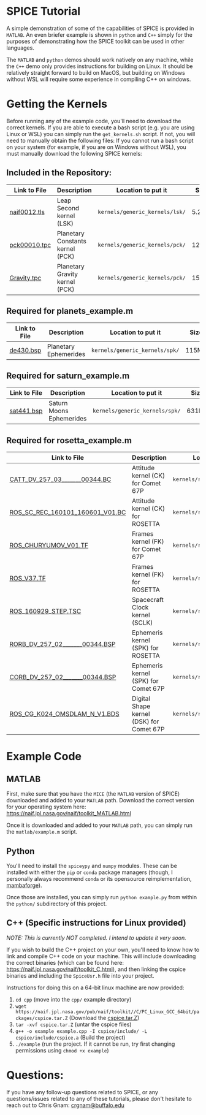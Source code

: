 # SPICE Tutorial

A simple demonstration of some of the capabilities of SPICE is provided in `MATLAB`.  An even briefer example is shown in `python` and `C++` simply for the purposes of demonstrating how the SPICE toolkit can be used in other languages.  

The `MATLAB` and `python` demos should work natively on any machine, while the `C++` demo only provides instructions for building on Linux.  It should be relatively straight forward to build on MacOS, but building on Windows without WSL will require some experience in compiling C++ on windows.

# Getting the Kernels
Before running any of the example code, you'll need to download the correct kernels.  If you are able to execute a bash script (e.g. you are using Linux or WSL) you can simply run the `get_kernels.sh` script.  If not, you will need to manually obtain the following files:
If you cannot run a bash script on your system (for example, if you are on Windows without WSL), you must manually download the following SPICE kernels:

## Included in the Repository:
| Link to File | Description | Location to put it | Size |
| ------------ | ----------- | ------------------ | ---- |
| [naif0012.tls](https://naif.jpl.nasa.gov/pub/naif/generic_kernels/lsk/naif0012.tls) | Leap Second kernel (LSK) | `kernels/generic_kernels/lsk/` | 5.2Kb |
| [pck00010.tpc](https://naif.jpl.nasa.gov/pub/naif/generic_kernels/pck/pck00010.tpc) | Planetary Constants kernel (PCK) | `kernels/generic_kernels/pck/` | 124Kb |
| [Gravity.tpc](https://naif.jpl.nasa.gov/pub/naif/generic_kernels/pck/Gravity.tpc) | Planetary Gravity kernel (PCK) | `kernels/generic_kernels/pck/` | 15Kb |

## Required for planets_example.m
| Link to File | Description | Location to put it | Size |
| ------------ | ----------- | ------------------ | ---- |
| [de430.bsp](https://naif.jpl.nasa.gov/pub/naif/generic_kernels/spk/planets/de430.bsp) | Planetary Ephemerides | `kernels/generic_kernels/spk/` | 115MB |

## Required for saturn_example.m
| Link to File | Description | Location to put it | Size |
| ------------ | ----------- | ------------------ | ---- |
| [sat441.bsp](https://naif.jpl.nasa.gov/pub/naif/generic_kernels/spk/satellites/sat441.bsp) | Saturn Moons Ephemerides | `kernels/generic_kernels/spk/` | 631Mb |

## Required for rosetta_example.m
| Link to File | Description | Location to put it | Size |
| ------------ | ----------- | ------------------ | ---- |
| [CATT_DV_257_03_______00344.BC](https://naif.jpl.nasa.gov/pub/naif/ROSETTA/kernels/ck/CATT_DV_257_03_______00344.BC) | Attitude kernel (CK) for Comet 67P | `kernels/rosetta_kernels/ck/` | 2.1Mb |
| [ROS_SC_REC_160101_160601_V01.BC](https://naif.jpl.nasa.gov/pub/naif/ROSETTA/kernels/ck/ROS_SC_REC_160101_160601_V01.BC) | Attitude kernel (CK) for ROSETTA | `kernels/rosetta_kernels/ck/`| 17Mb |
| [ROS_CHURYUMOV_V01.TF](https://naif.jpl.nasa.gov/pub/naif/ROSETTA/kernels/fk/ROS_CHURYUMOV_V01.TF) | Frames kernel (FK) for Comet 67P | `kernels/rosetta_kernels/fk/` | 2Kb |
| [ROS_V37.TF](https://naif.jpl.nasa.gov/pub/naif/ROSETTA/kernels/fk/ROS_V37.TF) | Frames kernel (FK) for ROSETTA | `kernels/rosetta_kernels/fk/` | 237 Kb |
| [ROS_160929_STEP.TSC](https://naif.jpl.nasa.gov/pub/naif/ROSETTA/kernels/sclk/ROS_160929_STEP.TSC) | Spacecraft Clock kernel (SCLK) | `kernels/rosetta_kernels/sclk/` | 17Kb |
| [RORB_DV_257_02_______00344.BSP](https://naif.jpl.nasa.gov/pub/naif/ROSETTA/kernels/spk/RORB_DV_257_02_______00344.BSP)  | Ephemeris kernel (SPK) for ROSETTA | `kernels/rosetta_kernels/spk/` | 92Mb |
| [CORB_DV_257_02_______00344.BSP](https://naif.jpl.nasa.gov/pub/naif/ROSETTA/kernels/spk/CORB_DV_257_02_______00344.BSP) | Ephemeris kernel (SPK) for Comet 67P | `kernels/rosetta_kernels/spk/` | 213Kb | 
| [ROS_CG_K024_OMSDLAM_N_V1.BDS](https://naif.jpl.nasa.gov/pub/naif/ROSETTA/kernels/dsk/ROS_CG_K024_OMSDLAM_N_V1.BDS) | Digital Shape kernel (DSK) for Comet 67P | `kernels/rosetta_kernels/dsk/` | 2Mb |


# Example Code
## MATLAB
First, make sure that you have the `MICE` (the `MATLAB` version of SPICE) downloaded and added to your `MATLAB` path.  Download the correct version for your operating system here:  https://naif.jpl.nasa.gov/naif/toolkit_MATLAB.html

Once it is downloaded and added to your `MATLAB` path, you can simply run the `matlab/example.m` script.

## Python
You'll need to install the `spiceypy` and `numpy` modules.  These can be installed with either the `pip` or `conda` package managers (though, I personally always recommend `conda` or its opensource reimplementation, [mambaforge](https://github.com/conda-forge/miniforge)).

Once those are installed, you can simply run `python example.py` from within the `python/` subdirectory of this project.

## C++ (Specific instructions for Linux provided)
*NOTE: This is currently NOT completed.  I intend to update it very soon.*

If you wish to build the C++ project on your own, you'll need to know how to link and compile C++ code on your machine.  This will include downloading the correct binaries (which can be found here: https://naif.jpl.nasa.gov/naif/toolkit_C.html), and then linking the cspice binaries and including the `SpiceUsr.h` file into your project.  

Instructions for doing this on a 64-bit linux machine are now provided:

1. `cd cpp` (move into the `cpp/` example directory)
2. `wget https://naif.jpl.nasa.gov/pub/naif/toolkit//C/PC_Linux_GCC_64bit/packages/cspice.tar.Z` (Download the [cspice.tar.Z](https://naif.jpl.nasa.gov/pub/naif/toolkit//C/PC_Linux_GCC_64bit/packages/cspice.tar.Z))
3. `tar -xvf cspice.tar.Z` (untar the cspice files)
4. `g++ -o example example.cpp -I cspice/include/ -L cspice/include/cspice.a` (Build the project)
5. `./example` (run the project.  If it cannot be run, try first changing permissions using `chmod +x example`)

# Questions:
If you have any follow-up questions related to SPICE, or any questions/issues related to any of these tutorials, please don't hesitate to reach out to Chris Gnam:  crgnam@buffalo.edu 